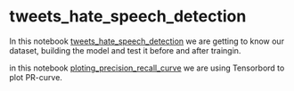 # tweets_hate_speech_detection

In this notebook [tweets_hate_speech_detection](https://github.com/YamenHabib/tweets_hate_speech_detection/blob/main/tweets_hate_speech_detection.ipynb) we are getting to know our dataset, building the model and test it before and after traingin.

in this notebook [ploting_precision_recall_curve](https://github.com/YamenHabib/tweets_hate_speech_detection/blob/main/ploting_precision_recall_curve.ipynb) we are using Tensorbord to plot PR-curve.
